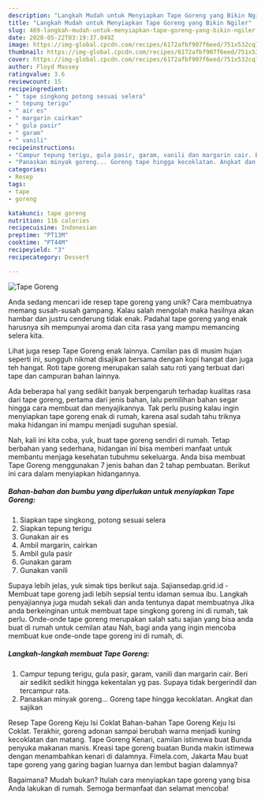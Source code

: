 ```yaml
---
description: "Langkah Mudah untuk Menyiapkan Tape Goreng yang Bikin Ngiler"
title: "Langkah Mudah untuk Menyiapkan Tape Goreng yang Bikin Ngiler"
slug: 469-langkah-mudah-untuk-menyiapkan-tape-goreng-yang-bikin-ngiler
date: 2020-05-22T03:19:37.049Z
image: https://img-global.cpcdn.com/recipes/6172afbf907f6eed/751x532cq70/tape-goreng-foto-resep-utama.jpg
thumbnail: https://img-global.cpcdn.com/recipes/6172afbf907f6eed/751x532cq70/tape-goreng-foto-resep-utama.jpg
cover: https://img-global.cpcdn.com/recipes/6172afbf907f6eed/751x532cq70/tape-goreng-foto-resep-utama.jpg
author: Floyd Massey
ratingvalue: 3.6
reviewcount: 15
recipeingredient:
- " tape singkong potong sesuai selera"
- " tepung terigu"
- " air es"
- " margarin cairkan"
- " gula pasir"
- " garam"
- " vanili"
recipeinstructions:
- "Campur tepung terigu, gula pasir, garam, vanili dan margarin cair. Beri air sedikit sedikit hingga kekentalan yg pas. Supaya tidak bergerindil dan tercampur rata."
- "Panaskan minyak goreng... Goreng tape hingga kecoklatan. Angkat dan sajikan"
categories:
- Resep
tags:
- tape
- goreng

katakunci: tape goreng 
nutrition: 116 calories
recipecuisine: Indonesian
preptime: "PT13M"
cooktime: "PT44M"
recipeyield: "3"
recipecategory: Dessert

---
```



![Tape Goreng](https://img-global.cpcdn.com/recipes/6172afbf907f6eed/751x532cq70/tape-goreng-foto-resep-utama.jpg)

Anda sedang mencari ide resep tape goreng yang unik? Cara membuatnya memang susah-susah gampang. Kalau salah mengolah maka hasilnya akan hambar dan justru cenderung tidak enak. Padahal tape goreng yang enak harusnya sih mempunyai aroma dan cita rasa yang mampu memancing selera kita.

Lihat juga resep Tape Goreng enak lainnya. Camilan pas di musim hujan seperti ini, sungguh nikmat disajikan bersama dengan kopi hangat dan juga teh hangat. Roti tape goreng merupakan salah satu roti yang terbuat dari tape dan campuran bahan lainnya.

Ada beberapa hal yang sedikit banyak berpengaruh terhadap kualitas rasa dari tape goreng, pertama dari jenis bahan, lalu pemilihan bahan segar hingga cara membuat dan menyajikannya. Tak perlu pusing kalau ingin menyiapkan tape goreng enak di rumah, karena asal sudah tahu triknya maka hidangan ini mampu menjadi suguhan spesial.


Nah, kali ini kita coba, yuk, buat tape goreng sendiri di rumah. Tetap berbahan yang sederhana, hidangan ini bisa memberi manfaat untuk membantu menjaga kesehatan tubuhmu sekeluarga. Anda bisa membuat Tape Goreng menggunakan 7 jenis bahan dan 2 tahap pembuatan. Berikut ini cara dalam menyiapkan hidangannya.

<!--inarticleads1-->

##### Bahan-bahan dan bumbu yang diperlukan untuk menyiapkan Tape Goreng:

1. Siapkan  tape singkong, potong sesuai selera
1. Siapkan  tepung terigu
1. Gunakan  air es
1. Ambil  margarin, cairkan
1. Ambil  gula pasir
1. Gunakan  garam
1. Gunakan  vanili


Supaya lebih jelas, yuk simak tips berikut saja. Sajiansedap.grid.id - Membuat tape goreng jadi lebih sepsial tentu idaman semua ibu. Langkah penyajiannya juga mudah sekali dan anda tentunya dapat membuatnya Jika anda berkeinginan untuk membuat tape singkong goreng ini di rumah, tak perlu. Onde-onde tape goreng merupakan salah satu sajian yang bisa anda buat di rumah untuk cemilan atau Nah, bagi anda yang ingin mencoba membuat kue onde-onde tape goreng ini di rumah, di. 

<!--inarticleads2-->

##### Langkah-langkah membuat Tape Goreng:

1. Campur tepung terigu, gula pasir, garam, vanili dan margarin cair. Beri air sedikit sedikit hingga kekentalan yg pas. Supaya tidak bergerindil dan tercampur rata.
1. Panaskan minyak goreng... Goreng tape hingga kecoklatan. Angkat dan sajikan


Resep Tape Goreng Keju Isi Coklat Bahan-bahan Tape Goreng Keju Isi Coklat. Terakhir, goreng adonan sampai berubah warna menjadi kuning kecoklatan dan matang. Tape Goreng Kenari, camilan istimewa buat Bunda penyuka makanan manis. Kreasi tape goreng buatan Bunda makin istimewa dengan menambahkan kenari di dalamnya. Fimela.com, Jakarta Mau buat tape goreng yang garing bagian luarnya dan lembut bagian dalamnya? 

Bagaimana? Mudah bukan? Itulah cara menyiapkan tape goreng yang bisa Anda lakukan di rumah. Semoga bermanfaat dan selamat mencoba!
